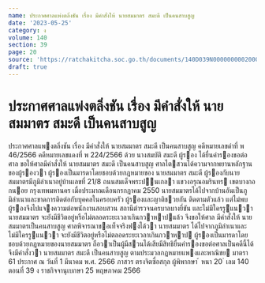 ```yaml
---
name: ประกาศศาลแพ่งตลิ่งชัน เรื่อง มีคำสั่งให้ นายสมมาตร สมะดี เป็นคนสาบสูญ
date: '2023-05-25'
category: ง
volume: 140
section: 39
page: 20
source: 'https://ratchakitcha.soc.go.th/documents/140D039N0000000002000.pdf'
draft: true
---
```


# ประกาศศาลแพ่งตลิ่งชัน เรื่อง มีคำสั่งให้ นายสมมาตร สมะดี เป็นคนสาบสูญ

ประกาศศาลแพงตลิ่งชัน เรื่อง มีคําสั่งให้ นายสมมาตร สมะดี เป็นคนสาบสูญ คดีหมายเลขดําที่ พ 46/2566 คดีหมายเลขแดงที่ พ 224/2566 ด้วย นางสมบัติ สมะดี ผู้รอง ได้ยื่นคํารองขอต่อศาล ขอให้ศาลมีคําสั่งให้ นายสมมาตร สมะดี เป็นคนสาบสูญ ศาลไตสวนได้ความจากพยานหลักฐานของผู้รองวา ผู้รองเป็นมารดาโดยชอบด้วยกฎหมายของ นายสมมาตร สมะดี ผู้รองกับนายสมมาตรมีภูมิลําเนาอยู่บ้านเลขที่ 21/8 ถนนสมเด็จพระปนเกลา แขวงอรุณอมรินทร เขตบางกอกนอย กรุงเทพมหานคร เมื่อประมาณเดือนกรกฎาคม 2550 นายสมมาตรได้ไปจากบ้านอันเป็นภูมิลําเนาและขาดการติดต่อกับบุคคลในครอบครัว ผู้รองและญาติชวยกัน ติดตามตัวแล้ว แต่ไม่พบ ผู้รองจึงไปแจงความต่อพนักงานสอบสวน สถานีตํารวจนครบาลบางยี่ขัน และไม่มีใครรูแนวา นายสมมาตร จะยังมีชีวิตอยู่หรือไม่ตลอดระยะเวลาเกินกวาหาปแล้ว จึงขอให้ศาล มีคําสั่งให้ นายสมมาตรเป็นคนสาบสูญ ศาลพิจารณาขอเท็จจริงฟงได้วา นายสมมาตร ได้ไปจากภูมิลําเนาและไม่มีใครรูแนวา จะยังมีชีวิตอยู่หรือไม่ตลอดระยะเวลาเกินกวาหาป ผู้รองเป็นมารดาโดยชอบด้วยกฎหมายของนายสมมาตร ถือวาเป็นผู้มีสวนได้เสียมีสิทธิยื่นคํารองขอต่อศาลเป็นคดีนี้ได้ จึงมีคําสั่งวา นายสมมาตร สมะดี เป็นคนสาบสูญ ตามประมวลกฎหมายแพงและพาณิชย มาตรา 61 ประกาศ ณ วันที่ 1 มีนาคม พ.ศ. 2566 ภาสวร ตรงจิตซื่อสกุล ผู้พิพากษา ้ หนา 20 ่ เลม 140 ตอนที่ 39 ง ราชกิจจานุเบกษา 25 พฤษภาคม 2566
